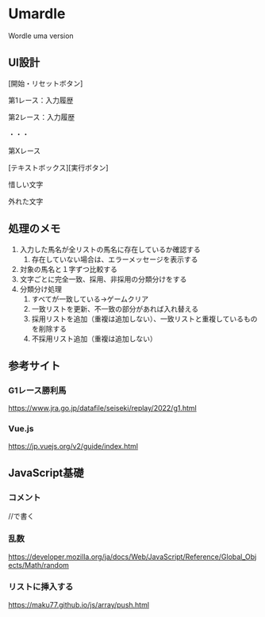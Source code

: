 # Umardle
Wordle uma version

## UI設計

[開始・リセットボタン]

第1レース：入力履歴

第2レース：入力履歴

・・・

第Xレース

[テキストボックス][実行ボタン]

惜しい文字

外れた文字

## 処理のメモ

1. 入力した馬名が全リストの馬名に存在しているか確認する
    1. 存在していない場合は、エラーメッセージを表示する
1. 対象の馬名と１字ずつ比較する
1. 文字ごとに完全一致、採用、非採用の分類分けをする
1. 分類分け処理
    1. すべてが一致している→ゲームクリア
    1. 一致リストを更新、不一致の部分があれば入れ替える  
    1. 採用リストを追加（重複は追加しない）、一致リストと重複しているものを削除する
    1. 不採用リスト追加（重複は追加しない）

## 参考サイト

### G1レース勝利馬
https://www.jra.go.jp/datafile/seiseki/replay/2022/g1.html

### Vue.js
https://jp.vuejs.org/v2/guide/index.html

## JavaScript基礎

### コメント
//で書く

### 乱数
https://developer.mozilla.org/ja/docs/Web/JavaScript/Reference/Global_Objects/Math/random

### リストに挿入する
https://maku77.github.io/js/array/push.html

